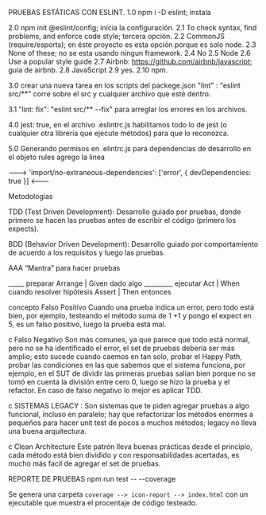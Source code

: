 PRUEBAS ESTÁTICAS CON ESLINT.
1.0  npm i -D eslint;  instala

2.0 npm init @eslint/config; inicia la configuración.
2.1 To check syntax, find problems, and enforce code style;  tercera opción.
2.2 CommonJS (require/esports);  en éste proyecto es esta opción porque es solo node.
2.3 None of these; no se esta usando ningun framework.
2.4 No
2.5 Node
2.6 Use a popular style guide
2.7 Airbnb: https://github.com/airbnb/javascript; guia de airbnb.
2.8 JavaScript
2.9 yes.
2.10 npm.

3.0 crear una nueva tarea en los scripts del packege.json  "lint" : "eslint src/**" corre sobre el src y cualquier archivo que esté dentro.

3.1 "lint: fix":  "eslint src/**  --fix" para arreglar los errores en los archivos.

4.0 jest: true,  en el archivo .eslintrc.js habilitamos todo lo de jest (o cualquier otra libreria que ejecute métodos) para que lo reconozca.

5.0 Generando permisos en .elintrc.js para dependencias de desarrollo
en el objeto rules agrego la linea

---> 'import/no-extraneous-dependencies': ['error', { devDependencies: true }] <---


Metodologías

TDD (Test Driven Development): Desarrollo guiado por pruebas, donde primero se hacen las pruebas antes de escribir el código (primero los expects).

BDD (Behavior Driven Development): Desarrollo guiado por comportamiento de acuerdo a los requisitos y luego las pruebas.

AAA “Mantra” para hacer pruebas

_____ preparar Arrange | Given dado algo
_________ ejecutar Act | When cuando
resolver hipótesis Assert | Then entonces

concepto Falso Positívo Cuando una prueba indica un error, pero todo está bien, por ejemplo, testeando el método suma de 1 +1 y pongo el expect en 5, es un falso positivo, luego la prueba está mal.

c Falso Negativo Son más comunes, ya que parece que todo está normal, pero no se ha identificado el error, el set de pruebas debería ser más amplio; esto sucede cuando caemos en tan solo, probar el Happy Path, probar las condiciones en las que sabemos que el sistema funciona, por ejemplo, en el SUT de dividir las primeras pruebas salían bien porque no se tomó en cuenta la división entre cero 0, luego se hizo la prueba y el refactor. En caso de falso negativo lo mejor es aplicar TDD.

c SISTEMAS LEGACY : Son sistemas que te piden agregar pruebas a algo funcional, incluso en paralelo; hay que refactorizar los métodos enormes a pequeños para hacer unit test de pocos a muchos métodos; legacy no lleva una buena arquitectura.

c Clean Architecture Este patrón lleva buenas prácticas desde el principio, cada método está bien dividido y con responsabilidades acertadas, es mucho más facil de agregar el set de pruebas.

REPORTE DE PRUEBAS npm run test -- --coverage

Se genera una carpeta `coverage --> icon-report --> index.html` con un ejecutable que muestra el procentaje de código testeado.
